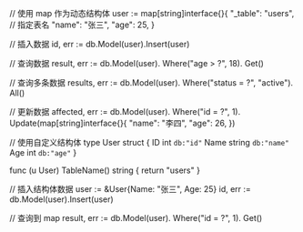 // 使用 map 作为动态结构体
user := map[string]interface{}{
    "_table": "users",  // 指定表名
    "name": "张三",
    "age": 25,
}

// 插入数据
id, err := db.Model(user).Insert(user)

// 查询数据
result, err := db.Model(user).
    Where("age > ?", 18).
    Get()

// 查询多条数据
results, err := db.Model(user).
    Where("status = ?", "active").
    All()

// 更新数据
affected, err := db.Model(user).
    Where("id = ?", 1).
    Update(map[string]interface{}{
        "name": "李四",
        "age": 26,
    })

// 使用自定义结构体
type User struct {
    ID   int    `db:"id"`
    Name string `db:"name"`
    Age  int    `db:"age"`
}

func (u User) TableName() string {
    return "users"
}

// 插入结构体数据
user := &User{Name: "张三", Age: 25}
id, err := db.Model(user).Insert(user)

// 查询到 map
result, err := db.Model(user).
    Where("id = ?", 1).
    Get()